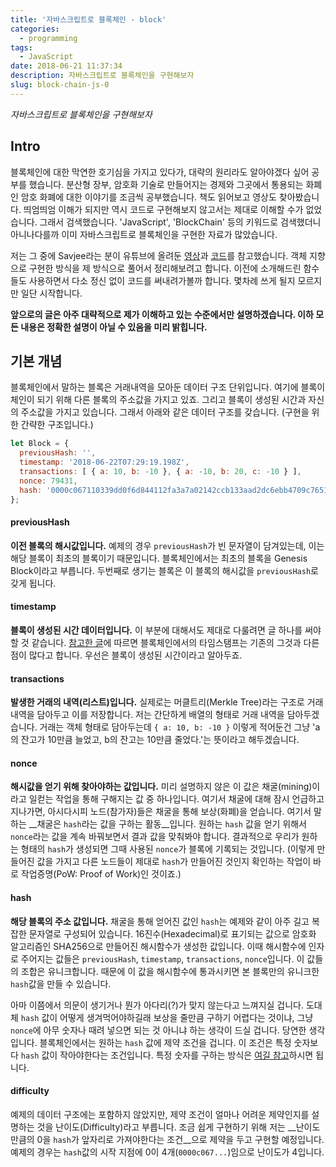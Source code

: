 ```yaml
---
title: '자바스크립트로 블록체인 - block'
categories:
  - programming
tags:
  - JavaScript
date: 2018-06-21 11:37:34
description: 자바스크립트로 블록체인을 구현해보자
slug: block-chain-js-0
---
```

_자바스크립트로 블록체인을 구현해보자_

## Intro

블록체인에 대한 막연한 호기심을 가지고 있다가, 대략의 원리라도 알아야겠다 싶어 공부를 했습니다. 분산형 장부, 암호화 기술로 만들어지는 경제와 그곳에서 통용되는 화폐인 암호 화폐에 대한 이야기를 조금씩 공부했습니다. 책도 읽어보고 영상도 찾아봤습니다.
띄엄띄엄 이해가 되지만 역시 코드로 구현해보지 않고서는 제대로 이해할 수가 없었습니다. 그래서 검색했습니다. 'JavaScript', 'BlockChain' 등의 키워드로 검색했더니 아니나다를까 이미 자바스크립트로 블록체인을 구현한 자료가 많았습니다.

저는 그 중에 Savjee라는 분이 유튜브에 올려둔 [영상](https://youtu.be/zVqczFZr124)과 [코드](https://github.com/SavjeeTutorials/SavjeeCoin)를 참고했습니다. 객체 지향으로 구현한 방식을 제 방식으로 풀어서 정리해보려고 합니다. 이전에 소개해드린 함수들도 사용하면서 다소 정신 없이 코드를 써내려가볼까 합니다. 몇차례 쓰게 될지 모르지만 일단 시작합니다.

**앞으로의 글은 아주 대략적으로 제가 이해하고 있는 수준에서만 설명하겠습니다. 이하 모든 내용은 정확한 설명이 아닐 수 있음을 미리 밝힙니다.**

## 기본 개념

블록체인에서 말하는 블록은 거래내역을 모아둔 데이터 구조 단위입니다. 여기에 블록이 체인이 되기 위해 다른 블록의 주소값을 가지고 있죠. 그리고 블록이 생성된 시간과 자신의 주소값을 가지고 있습니다. 그래서 아래와 같은 데이터 구조를 갖습니다. (구현을 위한 간략한 구조입니다.)

```javascript
let Block = {
  previousHash: '',
  timestamp: '2018-06-22T07:29:19.198Z',
  transactions: [ { a: 10, b: -10 }, { a: -10, b: 20, c: -10 } ],
  nonce: 79431,
  hash: '0000c067110339dd0f6d844112fa3a7a02142ccb133aad2dc6ebb4709c7651c7'
};
```

#### previousHash
__이전 블록의 해시값입니다.__ 예제의 경우 `previousHash`가 빈 문자열이 담겨있는데, 이는 해당 블록이 최초의 블록이기 때문입니다. 블록체인에서는 최초의 블록을 Genesis Block이라고 부릅니다. 두번째로 생기는 블록은 이 블록의 해시값을 `previousHash`로 갖게 됩니다.

#### timestamp
__블록이 생성된 시간 데이터입니다.__ 이 부분에 대해서도 제대로 다룰려면 글 하나를 써야할 것 같습니다. [참고한 글](https://jscript.me/2018/04/16/공부하자-블록체인2-타임스탬프서버에-대해-이해하/)에 따르면 블록체인에서의 타임스탬프는 기존의 그것과 다른 점이 많다고 합니다. 우선은 블록이 생성된 시간이라고 알아두죠.

#### transactions
__발생한 거래의 내역(리스트)입니다.__ 실제로는 머클트리(Merkle Tree)라는 구조로 거래 내역을 담아두고 이를 저장합니다. 저는 간단하게 배열의 형태로 거래 내역을 담아두겠습니다. 거래는 객체 형태로 담아두는데 `{ a: 10, b: -10 }` 이렇게 적어둔건 그냥 'a의 잔고가 10만큼 늘었고, b의 잔고는 10만큼 줄었다.'는 뜻이라고 해두겠습니다.

#### nonce
__해시값을 얻기 위해 찾아야하는 값입니다.__ 미리 설명하지 않은 이 값은 채굴(mining)이라고 일컫는 작업을 통해 구해지는 값 중 하나입니다. 여기서 채굴에 대해 잠시 언급하고 지나가면, 아시다시피 노드(참가자)들은 채굴을 통해 보상(화폐)을 얻습니다. 여기서 말하는 __채굴은 `hash`라는 값을 구하는 활동__입니다. 원하는 `hash` 값을 얻기 위해서 `nonce`라는 값을 계속 바꿔보면서 결과 값을 맞춰봐야 합니다. 결과적으로 우리가 원하는 형태의 `hash`가 생성되면 그때 사용된 `nonce`가 블록에 기록되는 것입니다. (이렇게 만들어진 값을 가지고 다른 노드들이 제대로 `hash`가 만들어진 것인지 확인하는 작업이 바로 작업증명(PoW: Proof of Work)인 것이죠.)

#### hash
__해당 블록의 주소 값입니다.__ 채굴을 통해 얻어진 값인 `hash`는 예제와 같이 아주 길고 복잡한 문자열로 구성되어 있습니다. 16진수(Hexadecimal)로 표기되는 값으로 암호화 알고리즘인 SHA256으로 만들어진 해시함수가 생성한 값입니다. 이때 해시함수에 인자로 주어지는 값들은 `previousHash`, `timestamp`, `transactions`, `nonce`입니다. 이 값들의 조합은 유니크합니다. 때문에 이 값을 해시함수에 통과시키면 본 블록만의 유니크한 `hash`값을 만들 수 있습니다.

아마 이쯤에서 의문이 생기거나 뭔가 아다리(?)가 맞지 않는다고 느껴지실 겁니다. 도대체 `hash` 값이 어떻게 생겨먹어야하길래 보상을 줄만큼 구하기 어렵다는 것이냐, 그냥 `nonce`에 아무 숫자나 때려 넣으면 되는 것 아니냐 하는 생각이 드실 겁니다. 당연한 생각입니다. 블록체인에서는 원하는 `hash` 값에 제약 조건을 겁니다. 이 조건은 특정 숫자보다 `hash` 값이 작아야한다는 조건입니다. 특정 숫자를 구하는 방식은 [여길 참고](https://brunch.co.kr/@loum/35)하시면 됩니다.

#### difficulty
예제의 데이터 구조에는 포함하지 않았지만, 제약 조건이 얼마나 어려운 제약인지를 설명하는 것을 난이도(Difficulty)라고 부릅니다. 조금 쉽게 구현하기 위해 저는 __난이도만큼의 0을 `hash`가 앞자리로 가져야한다는 조건__으로 제약을 두고 구현할 예정입니다. 예제의 경우는 `hash`값의 시작 지점에 0이 4개(`0000c067...`)임으로 난이도가 4입니다.
